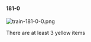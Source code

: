 #### 181-0
![train-181-0-0.png](https://github.com/lil-lab/nlvr/raw/master/nlvr/train/images/63/train-181-0-0.png "train-181-0-0.png")

There are at least 3 yellow items